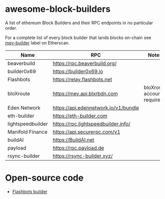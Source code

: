 # awesome-block-builders
A list of ethereum Block Builders and their RPC endpoints in no particular order.

For a complete list of every block builder that lands blocks on-chain see [mev-builder](https://etherscan.io/accounts/label/mev-builder) label on Etherscan.

| Name | RPC | Notes |
|---|---|---|
| beaverbuild | https://rpc.beaverbuild.org/ |  |
| builder0x69 | https://builder0x69.io | |
| Flashbots | https://relay.flashbots.net | |
| bloXroute | https://mev.api.blxrbdn.com | bloXroute account required |
| Eden Network | https://api.edennetwork.io/v1/bundle | |
| eth-builder | https://eth-builder.com | |
| lightspeedbuilder | https://rpc.lightspeedbuilder.info/ | |
| Manifold Finance | https://api.securerpc.com/v1 | |
| buildAI | https://BuildAI.net | |
| payload | https://rpc.payload.de | |
| rsync-builder | https://rsync-builder.xyz/ | |


# Open-source code
- [Flashbots builder](https://github.com/flashbots/builder)
